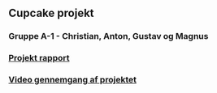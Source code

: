 ## Cupcake projekt

### Gruppe A-1 - Christian, Anton, Gustav og Magnus

### [Projekt rapport](https://github.com/Magnewei/CupcakeProject/blob/master/Report/report.pdf)

### [Video gennemgang af projektet](https://www.youtube.com/watch?v=WbyiXWV23iw)
